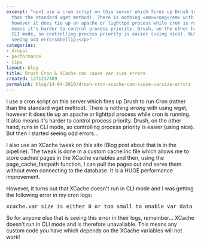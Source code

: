 ```yaml
---
excerpt: "<p>I use a cron script on this server which fires up Drush to run Cron (rather
  than the standard wget method). There is nothing <em>wrong</em> with using wget,
  however it does tie up an apache or lighttpd process while cron is running. It also
  means it's harder to control process priority. Drush, on the other hand, runs in
  CLI mode, so controlling process priority is easier (using nice). But then I started
  seeing odd errors&hellip;</p>"
categories:
- drupal
- performance
- tips
layout: blog
title: Drush Cron & XCache can cause var_size errors
created: 1271237409
permalink: blog/14-04-2010/drush-cron-xcache-can-cause-varsize-errors
---
```

<p>I use a cron script on this server which fires up Drush to run Cron (rather than the standard wget method). There is nothing <em>wrong</em> with using wget, however it does tie up an apache or lighttpd process while cron is running. It also means it's harder to control process priority. Drush, on the other hand, runs in CLI mode, so controlling process priority is easier (using nice). But then I started seeing odd errors&hellip;</p>
<!--break-->
<p>I also use an XCache tweak on this site (Blog post about that is in the pipeline). The tweak is done in a custom cache.inc file which allows me to store cached pages in the XCache variables and then, using the page_cache_fastpath function, I can pull the pages out and serve them without even connecting to the database. It is a HUGE performance improvement.</p>
<p>However, it turns out that XCache doesn't run in CLI mode and I was getting the following error in my cron logs:</p>
<pre>
xcache.var_size is either 0 or too small to enable var data caching
</pre>
<p>So for anyone else that is seeing this error in their logs, remember... XCache doesn't run in CLI mode and is therefore unavailable. This means any custom code you have which depends on the XCache variables will not work!</p>
